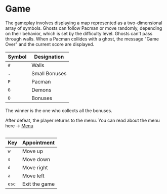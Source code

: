 # Game

The gameplay involves displaying a map represented as a two-dimensional array of symbols. 
Ghosts can follow Pacman or move randomly, depending on their behavior, which is set by the difficulty level. Ghosts can't pass through walls. 
When a Pacman collides with a ghost, the message "Game Over" and the current score are displayed.

|  Symbol |                      Designation                         |
| ------- | -------------------------------------------------------- |
|   `#`   |                       Walls                              |
|   `.`   |                    Small Bonuses                         |
|   `P`   |                      Pacman                              |
|   `G`   |                      Demons                              |
|   `O`   |                      Bonuses                             |

The winner is the one who collects all the bonuses. 

After defeat, the player returns to the menu. You can read about the menu here -> [Menu](menu.md)

<img src=''/>

|    Key  |                      Appointment                         |
| ------- | -------------------------------------------------------- |
|   `w`   |                       Move up                            |
|   `s`   |                      Move down                           |
|   `d`   |                      Move right                          |
|   `a`   |                      Move left                           |
|  `esc`  |                    Exit the game                         |
